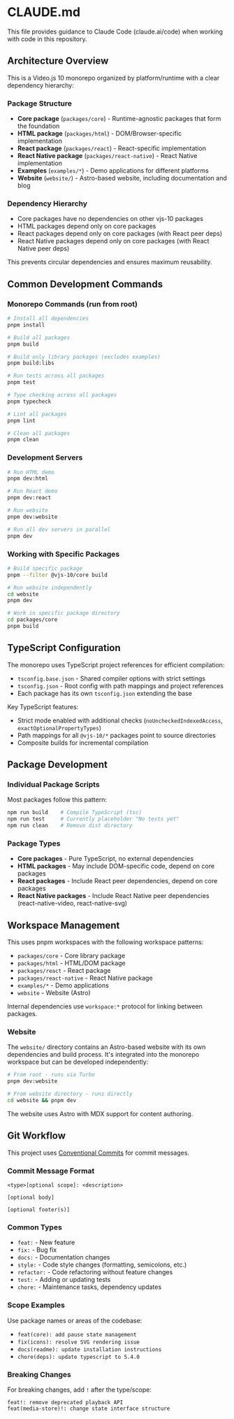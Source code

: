 # CLAUDE.md

This file provides guidance to Claude Code (claude.ai/code) when working with code in this repository.

## Architecture Overview

This is a Video.js 10 monorepo organized by platform/runtime with a clear dependency hierarchy:

### Package Structure

- **Core package** (`packages/core`) - Runtime-agnostic packages that form the foundation
- **HTML package** (`packages/html`) - DOM/Browser-specific implementation
- **React package** (`packages/react`) - React-specific implementation
- **React Native package** (`packages/react-native`) - React Native implementation
- **Examples** (`examples/*`) - Demo applications for different platforms
- **Website** (`website/`) - Astro-based website, including documentation and blog

### Dependency Hierarchy

- Core packages have no dependencies on other vjs-10 packages
- HTML packages depend only on core packages
- React packages depend only on core packages (with React peer deps)
- React Native packages depend only on core packages (with React Native peer deps)

This prevents circular dependencies and ensures maximum reusability.

## Common Development Commands

### Monorepo Commands (run from root)

```bash
# Install all dependencies
pnpm install

# Build all packages
pnpm build

# Build only library packages (excludes examples)
pnpm build:libs

# Run tests across all packages
pnpm test

# Type checking across all packages
pnpm typecheck

# Lint all packages
pnpm lint

# Clean all packages
pnpm clean
```

### Development Servers

```bash
# Run HTML demo
pnpm dev:html

# Run React demo
pnpm dev:react

# Run website
pnpm dev:website

# Run all dev servers in parallel
pnpm dev
```

### Working with Specific Packages

```bash
# Build specific package
pnpm --filter @vjs-10/core build

# Run website independently
cd website
pnpm dev

# Work in specific package directory
cd packages/core
pnpm build
```

## TypeScript Configuration

The monorepo uses TypeScript project references for efficient compilation:

- `tsconfig.base.json` - Shared compiler options with strict settings
- `tsconfig.json` - Root config with path mappings and project references
- Each package has its own `tsconfig.json` extending the base

Key TypeScript features:

- Strict mode enabled with additional checks (`noUncheckedIndexedAccess`, `exactOptionalPropertyTypes`)
- Path mappings for all `@vjs-10/*` packages point to source directories
- Composite builds for incremental compilation

## Package Development

### Individual Package Scripts

Most packages follow this pattern:

```bash
npm run build    # Compile TypeScript (tsc)
npm run test     # Currently placeholder "No tests yet"
npm run clean    # Remove dist directory
```

### Package Types

- **Core packages** - Pure TypeScript, no external dependencies
- **HTML packages** - May include DOM-specific code, depend on core packages
- **React packages** - Include React peer dependencies, depend on core packages
- **React Native packages** - Include React Native peer dependencies (react-native-video, react-native-svg)

## Workspace Management

This uses pnpm workspaces with the following workspace patterns:

- `packages/core` - Core library package
- `packages/html` - HTML/DOM package
- `packages/react` - React package
- `packages/react-native` - React Native package
- `examples/*` - Demo applications
- `website` - Website (Astro)

Internal dependencies use `workspace:*` protocol for linking between packages.

### Website

The `website/` directory contains an Astro-based website with its own dependencies and build process. It's integrated into the monorepo workspace but can be developed independently:

```bash
# From root - runs via Turbo
pnpm dev:website

# From website directory - runs directly
cd website && pnpm dev
```

The website uses Astro with MDX support for content authoring.

## Git Workflow

This project uses [Conventional Commits](https://www.conventionalcommits.org/en/v1.0.0/#specification) for commit messages.

### Commit Message Format

```
<type>[optional scope]: <description>

[optional body]

[optional footer(s)]
```

### Common Types

- `feat:` - New feature
- `fix:` - Bug fix
- `docs:` - Documentation changes
- `style:` - Code style changes (formatting, semicolons, etc.)
- `refactor:` - Code refactoring without feature changes
- `test:` - Adding or updating tests
- `chore:` - Maintenance tasks, dependency updates

### Scope Examples

Use package names or areas of the codebase:

- `feat(core): add pause state management`
- `fix(icons): resolve SVG rendering issue`
- `docs(readme): update installation instructions`
- `chore(deps): update typescript to 5.4.0`

### Breaking Changes

For breaking changes, add `!` after the type/scope:

```
feat!: remove deprecated playback API
feat(media-store)!: change state interface structure
```
